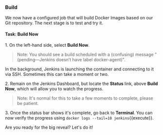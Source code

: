 ### Build

We now have a configured job that will build Docker Images based on our Git repository. The next stage is to test and try it.

#### Task: Build Now

1\. On the left-hand side, select **Build Now**.

>Note: You should see a build scheduled with a (confusing) message "(pending—Jenkins doesn’t have label docker-agent)".

In the background, Jenkins is launching the container and connecting to it via SSH. Sometimes this can take a moment or two.

2\. Remain on the Jenkins Dashboard, but locate the **Status** link, above **Build Now**, which will allow you to watch the progress.<br>

>Note: It's normal for this to take a few moments to complete, please be patient.

3\. Once the status bar shows it's complete, go back to **Terminal**. You can now verify the progress using `docker logs --tail=10 jenkins`{{execute}}.<br>

Are you ready for the big reveal? Let's do it!
